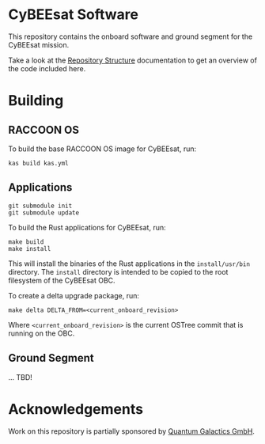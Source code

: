 # CyBEEsat Software

This repository contains the onboard software and ground segment for the CyBEEsat mission.

Take a look at the [Repository Structure](doc/repository_structure.md) documentation to get an overview of the code included here.

<!--
It consists of:

- A [configuration file](config.yaml) to build the RACCOON OS / Yocto Linux image
- Rust applications specific to the CyBEEsat platform:
    - `rust/boot_app`: Manages the boot counter. Provides functions to read it and reset it.
    - `rust/deploy_app`: Provides a TC interface to deploy the VHF antennas. Uses the `python/antenna_control.py` script.
    - `rust/diagnosis_app`: Provides onboard hardware diagnostics. At the moment, it only performs I2C device scans.
    - `rust/vcom_interface`: A driver for the VCOM transceiver on the CyBEEsat bus. Manages transmission and reception of air frames.

- Standard applications from the [RACCOON Userspace](https://gitlab.com/rccn/rccn-userspace/ws) library:
    - `rccn_usr_comm`: Manages CCSDS communication. Receives TCs from the `vcom_interface` and publishes Space Packets to Zenoh keys. Vice versa for TC.
    - `rccn_usr_launch`: Starts all of the applications, handles logging and provides a TC/TM inteface to monitor/restart processes.
    - `rccn_usr_cfdp`: Enables file upload / download using the CCSDS File Delivery Protocol (CFDP).
    - `rccn_usr_update`: Manages software updates using OSTree.
-->

# Building

## RACCOON OS

To build the base RACCOON OS image for CyBEEsat, run:

    kas build kas.yml

## Applications

    git submodule init
    git submodule update

To build the Rust applications for CyBEEsat, run:

    make build
    make install

This will install the binaries of the Rust applications in the `install/usr/bin` directory.
The `install` directory is intended to be copied to the root filesystem of the CyBEEsat OBC.

To create a delta upgrade package, run:

    make delta DELTA_FROM=<current_onboard_revision>

Where `<current_onboard_revision>` is the current OSTree commit that is running on the OBC.

## Ground Segment

... TBD!

# Acknowledgements

Work on this repository is partially sponsored by [Quantum Galactics GmbH](https://quantumgalactics.com/).
